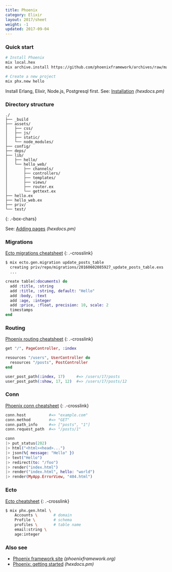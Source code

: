 ```yaml
---
title: Phoenix
category: Elixir
layout: 2017/sheet
weight: -1
updated: 2017-09-04
---
```


### Quick start

```bash
# Install Phoenix
mix local.hex
mix archive.install https://github.com/phoenixframework/archives/raw/master/phx_new.ez
```

```bash
# Create a new project
mix phx.new hello
```

Install Erlang, Elixir, Node.js, Postgresql first.
See: [Installation](https://hexdocs.pm/phoenix/installation.html) _(hexdocs.pm)_

### Directory structure

```
./
├── _build
├── assets/
│   ├── css/
│   ├── js/
│   ├── static/
│   └── node_modules/
├── config/
├── deps/
├── lib/
│   ├── hello/
│   └── hello_web/
│       ├── channels/
│       ├── controllers/
│       ├── templates/
│       ├── views/
│       ├── router.ex
│       └── gettext.ex
├── hello.ex
├── hello_web.ex
├── priv/
└── test/
```
{: .-box-chars}

See: [Adding pages](https://hexdocs.pm/phoenix/adding_pages.html) _(hexdocs.pm)_

### Migrations

[Ecto migrations cheatsheet](./phoenix-migrations)
{: .-crosslink}

```bash
$ mix ecto.gen.migration update_posts_table
  creating priv/repo/migrations/20160602085927_update_posts_table.exs
  ...
```

```elixir
create table(:documents) do
  add :title, :string
  add :title, :string, default: "Hello"
  add :body, :text
  add :age, :integer
  add :price, :float, precision: 10, scale: 2
  timestamps
end
```

### Routing

[Phoenix routing cheatsheet](./phoenix-routing)
{: .-crosslink}

```elixir
get "/", PageController, :index

resources "/users", UserController do
  resources "/posts", PostController
end
```

```elixir
user_post_path(:index, 17)     #=> /users/17/posts
user_post_path(:show, 17, 12)  #=> /users/17/posts/12
```

### Conn

[Phoenix conn cheatsheet](./phoenix-conn)
{: .-crosslink}

```elixir
conn.host          #=> "example.com"
conn.method        #=> "GET"
conn.path_info     #=> ["posts", "1"]
conn.request_path  #=> "/posts/1"
```

```elixir
conn
|> put_status(202)
|> html("<html><head>...")
|> json(%{ message: "Hello" })
|> text("Hello")
|> redirect(to: "/foo")
|> render("index.html")
|> render("index.html", hello: "world")
|> render(MyApp.ErrorView, "404.html")
```

### Ecto

[Ecto cheatsheet](./phoenix-ecto)
{: .-crosslink}

```bash
$ mix phx.gen.html \
    Accounts \       # domain
    Profile \        # schema
    profiles \       # table name
    email:string \
    age:integer
```

### Also see

- [Phoenix framework site](http://phoenixframework.org/) _(phoenixframework.org)_
- [Phoenix: getting started](https://hexdocs.pm/phoenix/overview.html) _(hexdocs.pm)_
